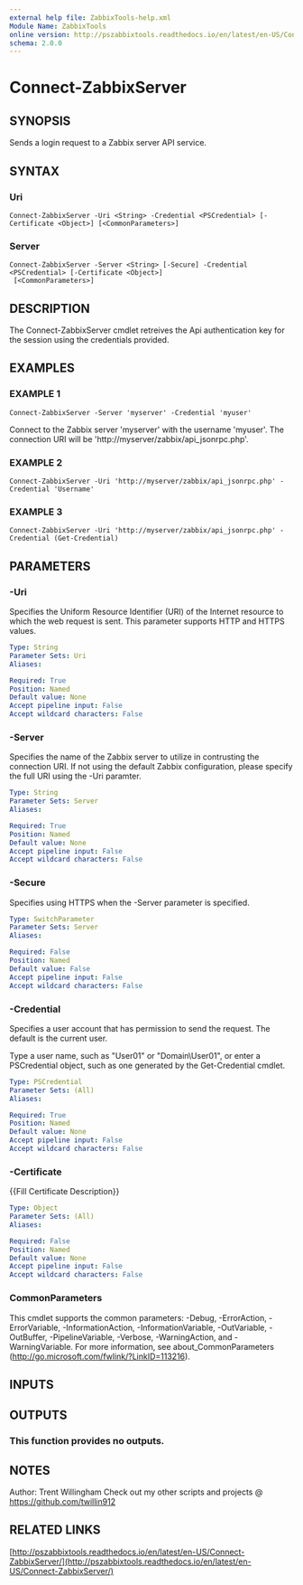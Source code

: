 ```yaml
---
external help file: ZabbixTools-help.xml
Module Name: ZabbixTools
online version: http://pszabbixtools.readthedocs.io/en/latest/en-US/Connect-ZabbixServer/
schema: 2.0.0
---
```


# Connect-ZabbixServer

## SYNOPSIS
Sends a login request to a Zabbix server API service.

## SYNTAX

### Uri
```
Connect-ZabbixServer -Uri <String> -Credential <PSCredential> [-Certificate <Object>] [<CommonParameters>]
```

### Server
```
Connect-ZabbixServer -Server <String> [-Secure] -Credential <PSCredential> [-Certificate <Object>]
 [<CommonParameters>]
```

## DESCRIPTION
The Connect-ZabbixServer cmdlet retreives the Api authentication key for the session using the credentials provided.

## EXAMPLES

### EXAMPLE 1
```
Connect-ZabbixServer -Server 'myserver' -Credential 'myuser'
```

Connect to the Zabbix server 'myserver' with the username 'myuser'.
The connection URI will be 'http://myserver/zabbix/api_jsonrpc.php'.

### EXAMPLE 2
```
Connect-ZabbixServer -Uri 'http://myserver/zabbix/api_jsonrpc.php' -Credential 'Username'
```

### EXAMPLE 3
```
Connect-ZabbixServer -Uri 'http://myserver/zabbix/api_jsonrpc.php' -Credential (Get-Credential)
```

## PARAMETERS

### -Uri
Specifies the Uniform Resource Identifier (URI) of the Internet resource to which the web request is sent.
This parameter supports HTTP and HTTPS values.

```yaml
Type: String
Parameter Sets: Uri
Aliases:

Required: True
Position: Named
Default value: None
Accept pipeline input: False
Accept wildcard characters: False
```

### -Server
Specifies the name of the Zabbix server to utilize in contrusting the connection URI.
If not using the default Zabbix configuration, please specify the full URI using the -Uri paramter.

```yaml
Type: String
Parameter Sets: Server
Aliases:

Required: True
Position: Named
Default value: None
Accept pipeline input: False
Accept wildcard characters: False
```

### -Secure
Specifies using HTTPS when the -Server parameter is specified.

```yaml
Type: SwitchParameter
Parameter Sets: Server
Aliases:

Required: False
Position: Named
Default value: False
Accept pipeline input: False
Accept wildcard characters: False
```

### -Credential
Specifies a user account that has permission to send the request.
The default is the current user.

Type a user name, such as "User01" or "Domain\User01", or enter a PSCredential object, such as one generated by the Get-Credential cmdlet.

```yaml
Type: PSCredential
Parameter Sets: (All)
Aliases:

Required: True
Position: Named
Default value: None
Accept pipeline input: False
Accept wildcard characters: False
```

### -Certificate
{{Fill Certificate Description}}

```yaml
Type: Object
Parameter Sets: (All)
Aliases:

Required: False
Position: Named
Default value: None
Accept pipeline input: False
Accept wildcard characters: False
```

### CommonParameters
This cmdlet supports the common parameters: -Debug, -ErrorAction, -ErrorVariable, -InformationAction, -InformationVariable, -OutVariable, -OutBuffer, -PipelineVariable, -Verbose, -WarningAction, and -WarningVariable. For more information, see about_CommonParameters (http://go.microsoft.com/fwlink/?LinkID=113216).

## INPUTS

## OUTPUTS

### This function provides no outputs.
## NOTES
Author: Trent Willingham
Check out my other scripts and projects @ https://github.com/twillin912

## RELATED LINKS

[http://pszabbixtools.readthedocs.io/en/latest/en-US/Connect-ZabbixServer/](http://pszabbixtools.readthedocs.io/en/latest/en-US/Connect-ZabbixServer/)

